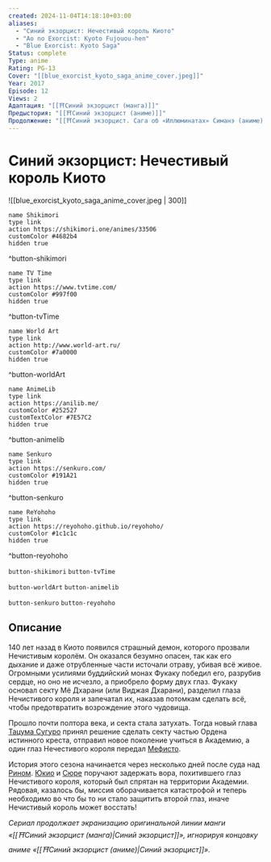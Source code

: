 ```yaml
---
created: 2024-11-04T14:18:10+03:00
aliases:
  - "Синий экзорцист: Нечестивый король Киото"
  - "Ao no Exorcist: Kyoto Fujouou-hen"
  - "Blue Exorcist: Kyoto Saga"
Status: complete
Type: anime
Rating: PG-13
Cover: "[[blue_exorcist_kyoto_saga_anime_cover.jpeg]]"
Year: 2017
Episode: 12
Views: 2
Адаптация: "[[⛩️Синий экзорцист (манга)]]"
Предыстория: "[[⛩️Синий экзорцист (аниме)]]"
Продолжение: "[[⛩️Синий экзорцист. Сага об «Иллюминатах» Симанэ (аниме)]]"
---
```


# Синий экзорцист: Нечестивый король Киото

![[blue_exorcist_kyoto_saga_anime_cover.jpeg | 300]]

```button
name Shikimori
type link
action https://shikimori.one/animes/33506
customColor #4682b4
hidden true
```
^button-shikimori

```button
name TV Time
type link
action https://www.tvtime.com/
customColor #997f00
hidden true
```
^button-tvTime

```button
name World Art
type link
action http://www.world-art.ru/
customColor #7a0000
hidden true
```
^button-worldArt

```button
name AnimeLib
type link
action https://anilib.me/
customColor #252527
customTextColor #7E57C2
hidden true
```
^button-animelib

```button
name Senkuro
type link
action https://senkuro.com/
customColor #191A21
hidden true
```
^button-senkuro

```button
name ReYohoho
type link
action https://reyohoho.github.io/reyohoho/
customColor #1c1c1c
hidden true
```
^button-reyohoho

`button-shikimori` `button-tvTime`

`button-worldArt` `button-animelib`

`button-senkuro` `button-reyohoho`

## Описание

140 лет назад в Киото появился страшный демон, которого прозвали Нечистивым королём. Он оказался безумно опасен, так как его дыхание и даже отрубленные части источали отраву, убивая всё живое. Огромными усилиями буддийский монах Фукаку победил его, разрубив сердце, но оно не исчезло, а приобрело форму двух глаз. Фукаку основал секту Мё Дхарани (или Виджая Дхарани), разделил глаза Нечистивого короля и запечатал их, наказав потомкам сделать всё, чтобы предотвратить возрождение этого чудовища.

Прошло почти полтора века, и секта стала затухать. Тогда новый глава [Тацума Сугуро](https://shikimori.one/characters/43137-tatsuma-suguro) принял решение сделать секту частью Ордена истинного креста, отправил новое поколение учиться в Академию, а один глаз Нечестивого короля передал [Мефисто](https://shikimori.one/characters/30432-mephisto-pheles).

История этого сезона начинается через несколько дней после суда над [Рином](https://shikimori.one/characters/24482-rin-okumura). [Юкио](https://shikimori.one/characters/24734-yukio-okumura) и [Сюре](https://shikimori.one/characters/32110-shura-kirigakure) поручают задержать вора, похитившего глаз Нечистивого короля, который был спрятан на территории Академии. Рядовая, казалось бы, миссия оборачивается катастрофой и теперь необходимо во что бы то ни стало защитить второй глаз, иначе Нечистивый король может восстать!

_Сериал продолжает экранизацию оригинальной линии манги «[[⛩️Синий экзорцист (манга)|Синий экзорцист]]», игнорируя концовку аниме «[[⛩️Синий экзорцист (аниме)|Синий экзорцист]]»._
